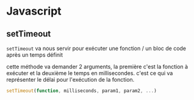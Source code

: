 # Javascript

## setTimeout

`setTimeout` va nous servir pour exécuter une fonction / un bloc de code après un temps définit 

cette méthode va demander 2 arguments, la première c'est la fonction à exécuter et la deuxième le temps en millisecondes. c'est ce qui va représenter le délai pour l'exécution de la fonction.

```js
setTimeout(function, milliseconds, param1, param2, ...)
```